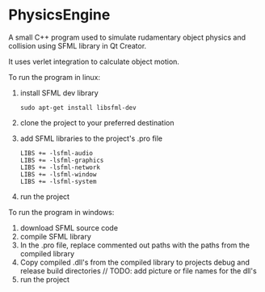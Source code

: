 # PhysicsEngine
A small C++ program used to simulate rudamentary object physics and collision using SFML library in Qt Creator.

It uses verlet integration to calculate object motion.

To run the program in linux:
1. install SFML dev library
   ```
   sudo apt-get install libsfml-dev
   ```
2. clone the project to your preferred destination

3. add SFML libraries to the project's .pro file
   ```
   LIBS += -lsfml-audio
   LIBS += -lsfml-graphics
   LIBS += -lsfml-network
   LIBS += -lsfml-window
   LIBS += -lsfml-system
   ```
4. run the project

To run the program in windows:
1. download SFML source code
2. compile SFML library
3. In the .pro file, replace commented out paths with the paths from the compiled library
4. Copy compiled .dll's from the compiled library to projects debug and release build directories // TODO: add picture or file names for the dll's
5. run the project

